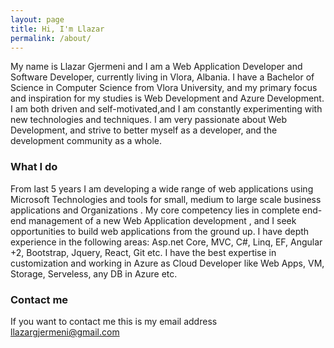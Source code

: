 ```yaml
---
layout: page
title: Hi, I'm Llazar
permalink: /about/
---
```


 

My name is Llazar Gjermeni and I am a  Web Application Developer and Software Developer, currently living in Vlora, Albania. I have a Bachelor of Science in Computer Science from Vlora University, and my primary focus and inspiration for my studies is Web Development and Azure Development. I am both driven and self-motivated,and I am constantly experimenting with new technologies and techniques. I am very passionate about Web Development, and strive to better myself as a developer, and the development community as a whole.

### What I do

From last 5 years I am developing a wide range of web applications using Microsoft Technologies and tools for small, medium to large scale business applications and Organizations . My core competency lies in complete end-end management of a new Web Application development , and I seek opportunities to build web applications from the ground up. 
I have depth experience in the following areas: Asp.net Core, MVC, C#, Linq, EF, Angular +2, Bootstrap, Jquery, React, Git etc. 
I have the best expertise in customization and working in Azure as Cloud Developer like Web Apps, VM, Storage, Serveless, any DB in Azure etc. 


### Contact me

If you want to contact me this is my email address [llazargjermeni@gmail.com](mailto:llazargjermeni@gmail.com)
